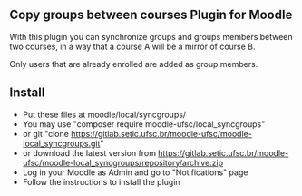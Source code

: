 Copy groups between courses Plugin for Moodle
---------------------------------------------------

With this plugin you can synchronize groups and groups members between two courses,
in a way that a course A will be a mirror of course B.

Only users that are already enrolled are added as group members.

Install
-------

* Put these files at moodle/local/syncgroups/
 * You may use "composer require moodle-ufsc/local_syncgroups"
 * or git "clone https://gitlab.setic.ufsc.br/moodle-ufsc/moodle-local_syncgroups.git"
 * or download the latest version from https://gitlab.setic.ufsc.br/moodle-ufsc/moodle-local_syncgroups/repository/archive.zip
* Log in your Moodle as Admin and go to "Notifications" page
* Follow the instructions to install the plugin

